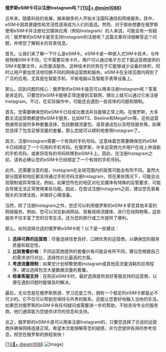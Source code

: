 **俄罗斯eSIM卡可以注册Instagram吗？[[TG💪+ @esim1088](https://t.me/s/esim1088)]**

近年来，随着科技的发展，越来越多的人开始关注国际通信和网络服务。其中，eSIM卡因其便捷性和灵活性逐渐成为人们的首选。然而，对于那些想要在俄罗斯使用eSIM卡并注册社交媒体应用（例如Instagram）的人来说，可能会有一些疑问：俄罗斯的eSIM卡是否支持Instagram的注册呢？这篇文章将详细解答这个问题，并带您了解相关的背景信息。

首先，让我们来了解一下什么是eSIM卡。eSIM卡是一种嵌入式SIM卡技术，与传统物理SIM卡不同，它不需要实体卡片。用户可以通过电子方式下载运营商提供的SIM卡配置文件，从而激活服务。这种技术的优势在于它能够减少设备的体积，同时让用户更加灵活地切换不同的网络运营商和服务。eSIM卡在全球范围内得到了广泛的应用，尤其是在智能手机、平板电脑以及智能手表等设备上。

那么，回到问题的核心：俄罗斯的eSIM卡是否可以用来注册Instagram呢？答案是肯定的。只要您的eSIM卡能够正常连接到互联网，理论上就可以通过它来注册Instagram。不过，在实际操作中，可能还会遇到一些具体的问题和限制。

首先，您需要确保您的eSIM卡已经成功激活并且能够正常上网。在俄罗斯，大多数主流运营商都提供eSIM卡服务，比如MTS、Beeline和MegaFon等。这些运营商通常会提供多种套餐选择，包括数据流量包、语音通话包以及短信服务等。如果您选择了包含足够流量的套餐，那么您就可以顺利地使用Instagram了。

其次，注册Instagram需要一个有效的手机号码。这意味着您需要确保您的eSIM卡已经绑定了一个可用的手机号码。在俄罗斯，许多运营商允许用户在线上申请新的手机号码，或者将现有的号码转移到eSIM卡上。因此，在注册Instagram之前，请务必确认您的eSIM卡已经绑定了一个有效的手机号码。

此外，还需要注意的是，Instagram在全球范围内的政策可能会有所不同。虽然大部分国家和地区都支持通过手机号码注册Instagram，但在某些情况下，可能会出现限制或异常情况。例如，如果您所在的地区对社交媒体有特殊的监管要求，可能会导致无法正常使用某些功能。因此，在尝试注册Instagram之前，建议您先查看相关的法律法规，并做好心理准备。

当然，除了注册Instagram之外，您还可以利用俄罗斯的eSIM卡享受其他丰富的网络服务。例如，您可以浏览新闻网站、观看视频流媒体、进行在线购物等。这些服务不仅丰富了您的日常生活，还为您的旅行或工作提供了便利。

那么，如何选择合适的俄罗斯eSIM卡呢？以下是一些建议：

1. **选择可靠的运营商**：尽量选择信誉良好、口碑优秀的运营商，以确保您的服务质量和稳定性。
2. **比较套餐价格**：不同运营商提供的套餐价格可能会有所不同，建议您根据自己的需求进行对比，选择性价比最高的方案。
3. **考虑流量限制**：如果您计划频繁使用Instagram或其他高流量消耗的应用程序，建议选择包含大量数据流量的套餐。
4. **检查客服支持**：在购买eSIM卡时，最好选择提供良好客服支持的运营商，以便在遇到问题时能够及时解决。

最后，无论您是在俄罗斯旅游、学习还是工作，拥有一个稳定的eSIM卡都是必不可少的。它不仅可以帮助您保持与外界的联系，还能让您更好地融入当地的生活。如果您对俄罗斯的eSIM卡有任何疑问或需要进一步的帮助，不妨咨询专业的服务商，他们通常能为您提供详尽的信息和支持。

总之，俄罗斯的eSIM卡是可以用来注册Instagram的，只要您选择了合适的运营商并确保网络连接正常。希望本文能够解答您的疑惑，并为您提供有用的参考信息。祝您在俄罗斯的旅程愉快！

[[TG💪+ @esim1088](https://t.me/s/esim1088) ![Image](https://i.postimg.cc/4NQfJmqS/Snipaste-2025-05-13-00-14-12.png)]